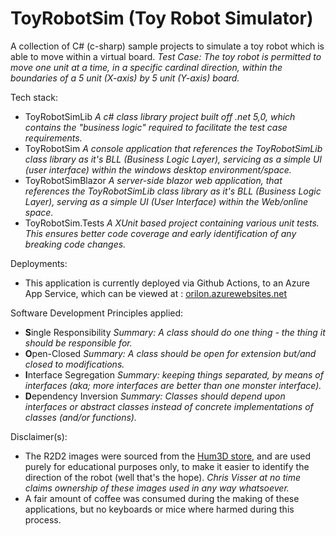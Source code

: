 # ToyRobotSim (Toy Robot Simulator)
A collection of C# (c-sharp) sample projects to simulate a toy robot which is able to move within a virtual board.
_Test Case: The toy robot is permitted to move one unit at a time, in a specific cardinal direction, within the boundaries of a 5 unit (X-axis) by 5 unit (Y-axis) board._

Tech stack:

- ToyRobotSimLib
  _A c# class library project built off .net 5,0, which contains the "business logic" required to facilitate the test case requirements._
- ToyRobotSim
  _A console application that references the ToyRobotSimLib class library as it's BLL (Business Logic Layer), servicing as a simple UI (user interface) within the windows desktop environment/space._
- ToyRobotSimBlazor
  _A server-side blazor web application, that references the ToyRobotSimLib class library as it's BLL (Business Logic Layer), serving as a simple UI (User Interface) within the Web/online space._
- ToyRobotSim.Tests
  _A XUnit based project containing various unit tests. This ensures better code coverage and early identification of any breaking code changes._

Deployments:

- This application is currently deployed via Github Actions, to an Azure App Service, which can be viewed at : [orilon.azurewebsites.net](https://orilon.azurewebsites.net)

Software Development Principles applied:

- **S**ingle Responsibility
  _Summary: A class should do one thing - the thing it should be responsible for._
- **O**pen-Closed
  _Summary: A class should be open for extension but/and closed to modifications._
- **I**nterface Segregation
  _Summary: keeping things separated, by means of interfaces (aka; more interfaces are better than one monster interface)._
- **D**ependency Inversion
  _Summary: Classes should depend upon interfaces or abstract classes instead of concrete implementations of classes (and/or functions)._

Disclaimer(s):

- The R2D2 images were sourced from the [Hum3D store](https://hum3d.com/360-view/?id=185036), and are used purely for educational purposes only, to make it easier to identify the direction of the robot (well that's the hope). _Chris Visser at no time claims ownership of these images used in any way whatsoever._
- A fair amount of coffee was consumed during the making of these applications, but no keyboards or mice where harmed during this process.


